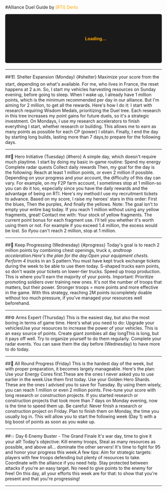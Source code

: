 #Alliance Duel Guide by <span style="color: orange;">[RTI] Derto</span>

<div id="versus-timer" style="border: 1px solid #; padding: 10px; border-radius: 5px; background-color: #1a1a1a; margin-bottom: 20px;">
  <h3 style="color: #; margin-top: 0;"></h3>
  
  <div style="display: grid; grid-template-columns: 1fr 1fr; gap: 10px;">
    <div>
      <p><strong>🕒 Server Time:</strong></p>
      <p><strong>📅 Today's Event:</strong></p>
      <p><strong>⏱️  Until Reset:</strong></p>
    </div>
    <div>
      <p id="current-time" style="font-family: monospace;">--:--:--</p>
      <p id="todays-event" style="font-weight: bold; color: #FFA500;">Loading...</p>
      <p id="countdown" style="font-family: monospace; font-size: 1.1em;">--h --m --s</p>
    </div>
  </div>
</div>

<script>
  // Event section anchor links
  const eventAnchors = {
    "Shelter Expansion": "#shelter",
    "Hero Initiative": "#hero",
    "Keep Progressing": "#progress",
    "Arms Expert": "#arms-expert-thursday",
    "All Round Progress": "#all-round-progress-friday",
    "Enemy Buster": "#enemy-buster"
  };

  // Event schedule (Monday=0 to Sunday=6)
  const eventSchedule = {
    0: "🏗️ Shelter Expansion",
    1: "🦸 Hero Initiative",
    2: "🚀 Keep Progressing", 
    3: "⚙️ Arms Expert",
    4: "🔄 All Round Progress",
    5: "💥 Enemy Buster",
    6: "📦 Preparation Day"
  };
  function updateTimer() {
    const now = new Date();
    const utcTime = now.getTime() + (now.getTimezoneOffset() * 60000);
    const serverTime = new Date(utcTime - (2 * 3600000)); // UTC-2 adjustment
    
    // Format current time
    document.getElementById('current-time').textContent = 
      serverTime.toLocaleTimeString('en-GB', {
        hour12: false,
        hour: '2-digit',
        minute: '2-digit',
        second: '2-digit'
      }) + " | " + 
      serverTime.toLocaleDateString('en-GB', {
        weekday: 'long', 
        month: 'short',
        day: 'numeric'
      });

    // Show today's event (with emoji)
    const dayOfWeek = serverTime.getDay();
    document.getElementById('todays-event').textContent = eventSchedule[dayOfWeek];

    // Calculate time until next reset (00:00 UTC-2)
    const nextReset = new Date(serverTime);
    nextReset.setDate(nextReset.getDate() + 1);
    nextReset.setHours(0, 0, 0, 0);
    
    const diff = nextReset - serverTime;
    const hours = Math.floor(diff / (1000 * 60 * 60)).toString().padStart(2, '0');
    const minutes = Math.floor((diff % (1000 * 60 * 60)) / (1000 * 60)).toString().padStart(2, '0');
    const seconds = Math.floor((diff % (1000 * 60)) / 1000).toString().padStart(2, '0');

    document.getElementById('countdown').textContent = 
      `${hours}h ${minutes}m ${seconds}s`;
    
    // Flash effect at 1-hour mark
    if (hours === '01' && minutes === '00') {
      document.getElementById('countdown').style.animation = 'blink 1s infinite';
    }
  }

  // Update every second
  updateTimer();
  setInterval(updateTimer, 1000);
</script>

<style>
  @keyframes blink {
    0% { color: inherit; }
    50% { color: #FF4500; }
    100% { color: inherit; }
  }
</style>
---

##🏗️  Shelter Expansion (Monday) {#shelter}
Maximize your score from the start, depending on what's available. For me, who lives in France, the reset happens at 2 a.m. So, I start my vehicles harvesting resources on Sunday evening, before going to sleep. When I wake up, I already have 1 million points, which is the minimum recommended per day in our alliance. But I'm aiming for 2 million, to get all the rewards. Here's how I do it: I start with research requiring Wisdom Medals, prioritizing the Duel tree. Each research in this tree increases my point gains for future duels, so it's a strategic investment. On Mondays, I use my research accelerators to finish everything I start, whether research or building. This allows me to earn as many points as possible for each CP (power) I obtain. Finally, I end the day by starting long builds, lasting more than 7 days,to prepare for the following days.

---

##🦸 Hero Initiative (Tuesday) {#hero}
A simple day, which doesn't require much playtime. I start by doing my basic in-game routine: Spend my energy Complete radar quests Collect daily rewards Then, my goal for the day is the following: Reach at least 1 million points, or even 2 million if possible. Depending on your progress and your account, the difficulty of this day can vary. For example, on my F2P farm account, I sometimes stop at 1 million-so you can do it too, especially since you have the daily rewards and the advantage of being on RTI. Here's my method:I use my recruitment tickets to advance. Based on my score, I raise my heroes' stars in this order: First the blues, Then the purples, And finally the yellows. Note: The goal isn't to empty your entire bag today. If you reach 1 million without using any yellow fragments, great! Contact me with: Your stock of yellow fragments. The current point bonus for each fragment use. I'll tell you whether it's worth using them or not. For example  if you exceed 1.4 million, the excess would be lost. So ifyou can't reach 2 million, stop at 1 million.

---
##🚀 Keep Progressing (Wednesday) {#progress}
Today's goal is to reach 2 million points by combining chest openings, truck *s, andtroop acceleration.Here's the plan for the day:Open your equipment chests. Perform 4 truck*s in an S pattern.You must have kept truck exchange tickets during the week to be able to use them today. S-shaped trucks earn points, so don't waste your tickets on lower-tier trucks. Speed up troop production. This is where you'll earn the majority of your points. Important: Prioritize promoting soldiers over training new ones. It's not the number of troops that matters, but their power. Stronger troops = more points and more effective in the game. With this strategy, reaching 2M points iscompletely doable without too much pressure, if you've managed your resources well beforehand.

---

##⚙️ Arms Expert (Thursday)
This is the easiest day, but also the most boring in terms of game time. Here's what you need to do: Upgrade your vehiclesUse your resources to increase the power of your vehicles. This is an easy source of points. Create giant zombies all day longThis is long, but it pays off well. Try to organize yourself to do them regularly. Complete your radar events. You can save them the day before (Wednesday) to have more to do today.

---

##🔄 All Round Progress (Friday)
This is the hardest day of the week, but with proper preparation, it becomes largely manageable. Here's the plan: Use your Energy Cores first.These are the ones I never asked you to use earlier in the week.Use them first today. Use your Golden Hero Shards. These are the ones I advised you to save for Tuesday. By using them wisely, you can reach 1 million or even 2 million points. Fine-tune your score with long research or construction projects. If you started research or construction projects that took more than 7 days on Monday evening, now is the time to speed them up. Be careful: Never finish a research or construction project on Friday. Plan to finish them on Monday, the time you usually log in. This will allow you to start the following week (Day 1) with a big boost of points as soon as you wake up.

---

##💥 Day 6 Enemy Buster - The Grand Finale
It's war day, time to give it your all! Today's objective: Kill enemy troops, Steal as many resources as possible, and above all... dominate the other servers! It's time to fight for 95 and honor your progress this week.A few tips: Aim for strategic targets: players with few troops defending but plenty of resources to take. Coordinate with the alliance if you need help. Stay protected between attacks if you're an easy target. No need to give points to the enemy for free! On this day, all your efforts this week are for that: to show that you're present and that you're progressing!

---
